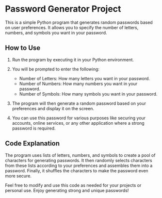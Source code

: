 # Password Generator Project

This is a simple Python program that generates random passwords based on user preferences. It allows you to specify the number of letters, numbers, and symbols you want in your password.

## How to Use

1. Run the program by executing it in your Python environment.

2. You will be prompted to enter the following:
   - Number of Letters: How many letters you want in your password.
   - Number of Numbers: How many numbers you want in your password.
   - Number of Symbols: How many symbols you want in your password.

3. The program will then generate a random password based on your preferences and display it on the screen.

4. You can use this password for various purposes like securing your accounts, online services, or any other application where a strong password is required.

## Code Explanation

The program uses lists of letters, numbers, and symbols to create a pool of characters for generating passwords. It then randomly selects characters from these lists according to your preferences and assembles them into a password. Finally, it shuffles the characters to make the password even more secure.

Feel free to modify and use this code as needed for your projects or personal use. Enjoy generating strong and unique passwords!
